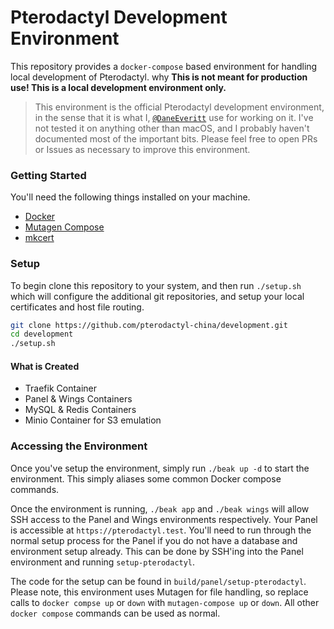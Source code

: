 # Pterodactyl Development Environment
This repository provides a `docker-compose` based environment for handling local development of Pterodactyl.
why
**This is not meant for production use! This is a local development environment only.**

> This environment is the official Pterodactyl development environment, in the sense that it is what
I, [`@DaneEveritt`](https://github.com/DaneEveritt) use for working on it. I've not tested it on anything
other than macOS, and I probably haven't documented most of the important bits. Please feel free to open
PRs or Issues as necessary to improve this environment.

### Getting Started
You'll need the following things installed on your machine.

* [Docker](https://docker.io)
* [Mutagen Compose](https://github.com/mutagen-io/mutagen-compose)
* [mkcert](https://github.com/FiloSottile/mkcert)

### Setup
To begin clone this repository to your system, and then run `./setup.sh` which will configure the
additional git repositories, and setup your local certificates and host file routing.

```sh
git clone https://github.com/pterodactyl-china/development.git
cd development
./setup.sh
```

#### What is Created
* Traefik Container
* Panel & Wings Containers
* MySQL & Redis Containers
* Minio Container for S3 emulation

### Accessing the Environment
Once you've setup the environment, simply run `./beak up -d` to start the environment. This simply aliases
some common Docker compose commands.

Once the environment is running, `./beak app` and `./beak wings` will allow SSH access to the Panel and
Wings environments respectively. Your Panel is accessible at `https://pterodactyl.test`. You'll need to
run through the normal setup process for the Panel if you do not have a database and environment setup
already. This can be done by SSH'ing into the Panel environment and running `setup-pterodactyl`.

The code for the setup can be found in `build/panel/setup-pterodactyl`. Please note, this environment uses
Mutagen for file handling, so replace calls to `docker compse up` or `down` with `mutagen-compose up` or `down`.
All other `docker compose` commands can be used as normal.
